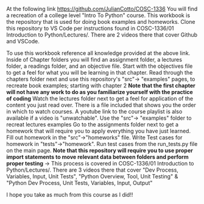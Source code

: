 At the following link https://github.com/JulianCotto/COSC-1336
You will find a recreation of a college level "Intro To Python" course.
This workbook is the repository that is used for doing book examples and homeworks. 
Clone this repository to VS Code per instructions found in COSC-1336/01 Introduction to Python/Lectures/. There are 2 videos there that cover Github and VSCode.

To use this workbook reference all knowledge provided at the above link.
Inside of Chapter folders you will find an assignment folder, a lectures folder, a readings folder, and an objective file. 
Start with the objectives file to get a feel for what you will be learning in that chapter. 
Read through the chapters folder next and use this repository's "src"-> "examples" pages, to recreate book examples; starting with chapter 2
**Note that the first chapter will not have any work to do as you familiarize yourself with the practice of coding**
Watch the lectures folder next to get a feel for application of the content you just read over. There is a file included that shows you the order in which to watch courses. A youtube link to the course playlist is also available if a video is "unwatchable". Use the "src"-> "examples" folder to recreat lectures examples
Go to the assignments folder next to get a homework that will require you to apply everything you have just learned. 
Fill out homework in the "src"->"homeworks" file. Write Test cases for homework in "tests"->"homework". Run test cases from the run_tests.py file on the main page. 
**Note that this repository will require you to use proper import statements to move relevant data between folders and perform proper testing** -> This process is covered in COSC-1336/01 Introduction to Python/Lectures/. There are 3 videos there that cover "Dev Process, Variables, Input, Unit Tests", "Python Overview, Tool, Unit Testing" & "Python Dev Process, Unit Tests, Variables, Input, Output"

I hope you take as much from this course as I did!!

